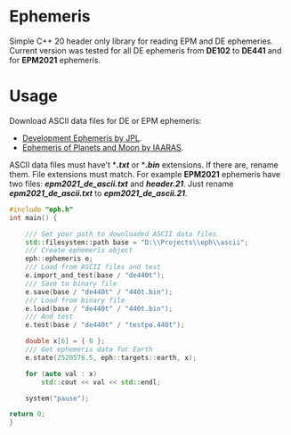 # Ephemeris
Simple C++ 20 header only library for reading EPM and DE ephemeries. Current version was tested for all DE ephemeris from **DE102** to **DE441** and for **EPM2021** ephemeris.

# Usage
Download ASCII data files for DE or EPM ephemeris:
* [Development Ephemeris by JPL](https://ssd.jpl.nasa.gov/ftp/eph/planets/ascii/ "Jet Propulsion Laboratory (JPL)").
* [Ephemeris of Planets and Moon by IAARAS](https://ftp.iaaras.ru/pub/epm/EPM2021/DE/ "Institute of Applied Astronomy of the Russian Academy of Sciences (IAARAS)").

ASCII data files must have't ****.txt*** or ****.bin*** extensions. If there are, rename them. File extensions must match. For example **EPM2021** ephemeris have two files: ***epm2021_de_ascii.txt*** and ***header.21***. Just rename ***epm2021_de_ascii.txt*** to ***epm2021_de_ascii.21***. 

```cpp
#include "eph.h"
int main() {

	/// Set your path to downloaded ASCII data files 
	std::filesystem::path base = "D:\\Projects\\eph\\ascii";	
	/// Create ephemeris object
	eph::ephemeris e;
	/// Load from ASCII files and test
	e.import_and_test(base / "de440t");
	/// Save to binary file
	e.save(base / "de440t" / "440t.bin");
	/// Load from binary file
	e.load(base / "de440t" / "440t.bin");
	/// And test
	e.test(base / "de440t" / "testpo.440t");

	double x[6] = { 0 };
	/// Get ephemeris data for Earth
	e.state(2520576.5, eph::targets::earth, x);

	for (auto val : x)
		std::cout << val << std::endl;

	system("pause");

return 0;
}
```
